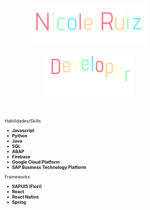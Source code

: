 <!--
**Minicoru/Minicoru** is a ✨ _special_ ✨ repository because its `README.md` (this file) appears on your GitHub profile.

Here are some ideas to get you started:

- 🔭 I’m currently working on ...
- 🌱 I’m currently learning ...
- 👯 I’m looking to collaborate on ...
- 🤔 I’m looking for help with ...
- 💬 Ask me about ...
- 📫 How to reach me: ...
- 😄 Pronouns: ...
- ⚡ Fun fact: ...
-->

<div
>
<h1 style="padding: 20px; width: 100%; height: auto; text-align: center">
    <p>
        <img src="./Vanilla-1s-200px.gif" alt="Nicole" /><img src="./Vanilla-1s-170px.gif" alt="Nicole" />
    </p>
    <p><img src="./Vanilla-1s-289px.gif" alt="Developer" /></p>
</h1>
</div>
<!-- <h1>Hola a todos, aqui pueden tener una mirada de mis proyectos personales.. 😁</h1> -->
<div style="display: flexbox; flex-direction: column">
<div style="flex: 1">
    <p>Habilidades/Skills</p>
    <ul>
        <li><b>Javascript</b></li>
        <li><b>Python</b></li>
        <li><b>Java</b></li>
        <li><b>SQL</b></li>
        <li><b>ABAP</b></li>
        <li><b>Firebase</b></li>
        <li><b>Google Cloud Platform</b></li>
        <li><b>SAP Business Technology Platform</b></li>
        <!-- <li><b>PHP</b></li> -->
        <!-- <li><b>RUBY</b></li> -->
        <!-- <li><b>Python</b></li> -->
    </ul>
</div>
<div style="flex: 1">
    <p>Frameworks</p>
    <ul>
        <li><b>SAPUI5 (Fiori)</b></li>
        <li><b>React</b></li>
        <li><b>React Native</b></li>
        <li><b>Spring</b></li>
    </ul>
</div>
</div>

